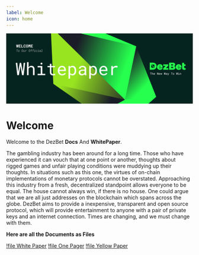 ```yaml
---
label: Welcome
icon: home
---
```

![](/static/headers/Welcome.png)

# Welcome

Welcome to the DezBet **Docs** And **WhitePaper**.

The gambling industry has been around for a long time. Those who have experienced it can vouch that
at one point or another, thoughts about rigged games and unfair playing conditions were muddying
up their thoughts. In situations such as this one, the virtues of on-chain implementations of monetary
protocols cannot be overstated. Approaching this industry from a fresh, decentralized standpoint
allows everyone to be equal. The house cannot always win, if there is no house. One could argue that
we are all just addresses on the blockchain which spans across the globe. DezBet aims to provide a inexpensive, transparent and open source protocol, which will provide entertainment to anyone with a pair of private keys and an internet connection. Times are changing, and we must change with them.


**Here are all the Documents as Files**

[!file White Paper](/doc/DezBet_White_Paper.pdf)
[!file One Pager](/doc/DezBet_One_Pager.pdf)
[!file Yellow Paper](/doc/DezBet_Yellow_Paper.pdf)
